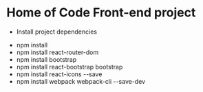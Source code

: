 # Home of Code Front-end project
- Install project dependencies
* npm install
* npm install react-router-dom
* npm install bootstrap
* npm install react-bootstrap bootstrap
* npm install react-icons --save
* npm install webpack webpack-cli --save-dev
